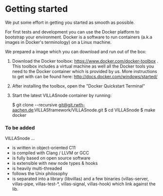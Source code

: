 # Getting started

We put some effort in getting you started as smooth as possible.

For first tests and development you can use the Docker platform to bootstrap your environment.
Docker is a software to run containers (a.k.a images in Docker's terminology) on a Linux machine.

We prepared a image which you can download and run out of the box:

1. Download the Docker toolbox: https://www.docker.com/docker-toolbox .
   This toolbox includes a virtual machine as well all the Docker tools you need to the Docker container which is provided by us.
   More instructions to get with can be found here: http://docs.docker.com/windows/started/

2. After installing the toolbox, open the "Docker Quickstart Terminal"

3. Start the latest VILLASnode container by running:

    $ git clone --recursive git@git.rwth-aachen.de:VILLASframework/VILLASnode.git
    $ cd VILLASnode
    $ make docker

### To be added

VILLASnode ...

- is written in object-oriented C11
- is compiled with Clang / LLVM or GCC
- is fully based on open source software
- is extensible with new node types & hooks
- is heavily multi-threaded
- follows the Unix philosophy
- is separated into a library (libvillas) and a few binaries (villas-server, villas-pipe, villas-test-*, villas-signal, villas-hook) which link against the lib.